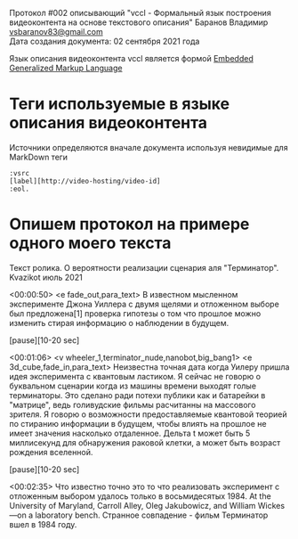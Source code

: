 Протокол #002 описывающий 
"vccl - Формальный язык построения видеоконтента на основе текстового описания"
Баранов Владимир vsbaranov83@gmail.com <br>
Дата создания документа: 02 сентября 2021 года

Язык описания видеоконтента vccl является формой [Embedded Generalized Markup Language](https://ru.wikipedia.org/wiki/Generalized_Markup_Language)

# Теги используемые в языке описания видеоконтента
Источники определяются вначале документа используя невидимые для MarkDown теги <br>
```
:vsrc 
[label][http://video-hosting/video-id] 
:eol. 
```


# Опишем протокол на примере одного моего текста

Текст ролика. О вероятности реализации сценария аля "Терминатор".
Kvazikot июль 2021

<00:00:50> <e fade_out,para_text> В известном мысленном эксперименте Джона Уиллера с двумя щелями и отложенном выборе был предложена[1] проверка гипотезы о том что прошлое можно изменить стирая информацию о наблюдении в будущем.

[pause][10-20 sec]

<00:01:06> <v wheeler_1,terminator_nude,nanobot,big_bang1> <e 3d_cube,fade_in,para_text> Неизвестна точная дата когда Уилеру пришла идея эксперимента с квантовым ластиком. Я сейчас не говорю о буквальном сценарии когда из машины времени выходят голые терминаторы. Это сделано ради потехи публики как и батарейки в "матрице", ведь голивудские фильмы расчитанны на массового зрителя. Я говорю о возможности предоставляемые квантовой теорией по стиранию информации в будущем, чтобы влиять на прошлое не имеет значения насколько отдаленное. Дельта t может быть 5 миллисекунд для обнаружения раковой клетки, а может быть возраст рождения вселенной.

[pause][10-20 sec]

<00:02:35> Что известно точно это то что реализовать эксперимент с отложенным выбором удалось только в восьмидесятых 1984. At the University of Maryland, Carroll Alley, Oleg Jakubowicz, and William Wickes—on a laboratory bench. Странное совпадение - фильм Терминатор вшел в 1984 году.
 
